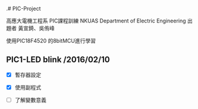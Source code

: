 .# PIC-Project

高應大電機工程系 PIC課程訓練
NKUAS Department of Electric Engineering
出題者 黃宣錡、吳侑峰

使用PIC18F4520 的8bitMCU進行學習

## PIC1-LED blink  /2016/02/10
  - [x] 暫存器設定
  - [x] 使用副程式
  - [ ] 了解變數意義
 
 
